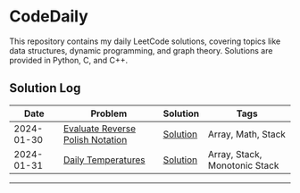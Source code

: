 # CodeDaily
This repository contains my daily LeetCode solutions, covering topics like data structures, dynamic programming, and graph theory. Solutions are provided in Python, C, and C++.

## Solution Log

| Date       | Problem | Solution | Tags |
|------------|---------|----------|------|
| 2024-01-30 | [Evaluate Reverse Polish Notation](https://leetcode.com/problems/evaluate-reverse-polish-notation/?envType=daily-question&envId=2024-01-30) | [Solution](https://github.com/yashikapatil27/CodeDaily/blob/main/Solutions-January%202024/01-30-2024.c) | Array, Math, Stack |
| 2024-01-31 | [Daily Temperatures](https://leetcode.com/problems/daily-temperatures/?envType=daily-question&envId=2024-01-31) | [Solution](https://github.com/yashikapatil27/CodeDaily/blob/main/Solutions-January%202024/01-31-2024.c) | Array, Stack, Monotonic Stack |

---
